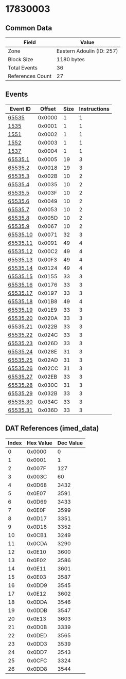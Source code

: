 # 17830003

## Common Data

| Field            | Value                     |
|------------------|---------------------------|
| Zone             | Eastern Adoulin (ID: 257) |
| Block Size       | 1180 bytes                |
| Total Events     | 36                        |
| References Count | 27                        |

## Events

| Event ID                  | Offset   |   Size |   Instructions |
|---------------------------|----------|--------|----------------|
| [65535](./65535.md)       | 0x0000   |      1 |              1 |
| [1535](./1535.md)         | 0x0001   |      1 |              1 |
| [1551](./1551.md)         | 0x0002   |      1 |              1 |
| [1552](./1552.md)         | 0x0003   |      1 |              1 |
| [1537](./1537.md)         | 0x0004   |      1 |              1 |
| [65535.1](./65535.1.md)   | 0x0005   |     19 |              3 |
| [65535.2](./65535.2.md)   | 0x0018   |     19 |              3 |
| [65535.3](./65535.3.md)   | 0x002B   |     10 |              2 |
| [65535.4](./65535.4.md)   | 0x0035   |     10 |              2 |
| [65535.5](./65535.5.md)   | 0x003F   |     10 |              2 |
| [65535.6](./65535.6.md)   | 0x0049   |     10 |              2 |
| [65535.7](./65535.7.md)   | 0x0053   |     10 |              2 |
| [65535.8](./65535.8.md)   | 0x005D   |     10 |              2 |
| [65535.9](./65535.9.md)   | 0x0067   |     10 |              2 |
| [65535.10](./65535.10.md) | 0x0071   |     32 |              3 |
| [65535.11](./65535.11.md) | 0x0091   |     49 |              4 |
| [65535.12](./65535.12.md) | 0x00C2   |     49 |              4 |
| [65535.13](./65535.13.md) | 0x00F3   |     49 |              4 |
| [65535.14](./65535.14.md) | 0x0124   |     49 |              4 |
| [65535.15](./65535.15.md) | 0x0155   |     33 |              3 |
| [65535.16](./65535.16.md) | 0x0176   |     33 |              3 |
| [65535.17](./65535.17.md) | 0x0197   |     33 |              3 |
| [65535.18](./65535.18.md) | 0x01B8   |     49 |              4 |
| [65535.19](./65535.19.md) | 0x01E9   |     33 |              3 |
| [65535.20](./65535.20.md) | 0x020A   |     33 |              3 |
| [65535.21](./65535.21.md) | 0x022B   |     33 |              3 |
| [65535.22](./65535.22.md) | 0x024C   |     33 |              3 |
| [65535.23](./65535.23.md) | 0x026D   |     33 |              3 |
| [65535.24](./65535.24.md) | 0x028E   |     31 |              3 |
| [65535.25](./65535.25.md) | 0x02AD   |     31 |              3 |
| [65535.26](./65535.26.md) | 0x02CC   |     31 |              3 |
| [65535.27](./65535.27.md) | 0x02EB   |     33 |              3 |
| [65535.28](./65535.28.md) | 0x030C   |     31 |              3 |
| [65535.29](./65535.29.md) | 0x032B   |     33 |              3 |
| [65535.30](./65535.30.md) | 0x034C   |     33 |              3 |
| [65535.31](./65535.31.md) | 0x036D   |     33 |              3 |

## DAT References (imed_data)

|   Index | Hex Value   |   Dec Value |
|---------|-------------|-------------|
|       0 | 0x0000      |           0 |
|       1 | 0x0001      |           1 |
|       2 | 0x007F      |         127 |
|       3 | 0x003C      |          60 |
|       4 | 0x0D68      |        3432 |
|       5 | 0x0E07      |        3591 |
|       6 | 0x0D69      |        3433 |
|       7 | 0x0E0F      |        3599 |
|       8 | 0x0D17      |        3351 |
|       9 | 0x0D18      |        3352 |
|      10 | 0x0CB1      |        3249 |
|      11 | 0x0CDA      |        3290 |
|      12 | 0x0E10      |        3600 |
|      13 | 0x0E02      |        3586 |
|      14 | 0x0E11      |        3601 |
|      15 | 0x0E03      |        3587 |
|      16 | 0x0DD9      |        3545 |
|      17 | 0x0E12      |        3602 |
|      18 | 0x0DDA      |        3546 |
|      19 | 0x0DDB      |        3547 |
|      20 | 0x0E13      |        3603 |
|      21 | 0x0D0B      |        3339 |
|      22 | 0x0DED      |        3565 |
|      23 | 0x0DD3      |        3539 |
|      24 | 0x0DD7      |        3543 |
|      25 | 0x0CFC      |        3324 |
|      26 | 0x0DD8      |        3544 |

